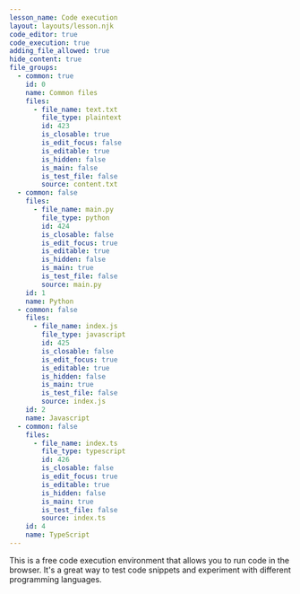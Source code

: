 ```yaml
---
lesson_name: Code execution
layout: layouts/lesson.njk
code_editor: true
code_execution: true
adding_file_allowed: true
hide_content: true
file_groups:
  - common: true
    id: 0
    name: Common files
    files:
      - file_name: text.txt
        file_type: plaintext
        id: 423
        is_closable: true
        is_edit_focus: false
        is_editable: true
        is_hidden: false
        is_main: false
        is_test_file: false
        source: content.txt
  - common: false
    files:
      - file_name: main.py
        file_type: python
        id: 424
        is_closable: false
        is_edit_focus: true
        is_editable: true
        is_hidden: false
        is_main: true
        is_test_file: false
        source: main.py
    id: 1
    name: Python
  - common: false
    files:
      - file_name: index.js
        file_type: javascript
        id: 425
        is_closable: false
        is_edit_focus: true
        is_editable: true
        is_hidden: false
        is_main: true
        is_test_file: false
        source: index.js
    id: 2
    name: Javascript
  - common: false
    files:
      - file_name: index.ts
        file_type: typescript
        id: 426
        is_closable: false
        is_edit_focus: true
        is_editable: true
        is_hidden: false
        is_main: true
        is_test_file: false
        source: index.ts
    id: 4
    name: TypeScript
---
```


This is a free code execution environment that allows you to run code in the browser. It's a great way to test code snippets and experiment with different programming languages.
